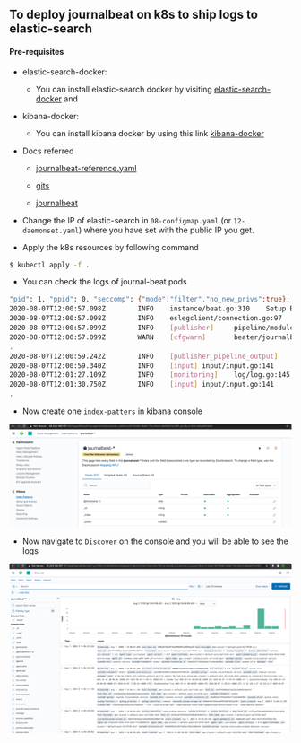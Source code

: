 ## To deploy journalbeat on k8s to ship logs to elastic-search

#### Pre-requisites

- elastic-search-docker: 
    - You can install elastic-search docker by visiting [elastic-search-docker](https://github.com/codeaprendiz/ansible-kitchen/tree/master/playbooks/roles/elastic-search-cluster-docker) and 
- kibana-docker: 
    - You can install kibana docker by using this link [kibana-docker](https://github.com/codeaprendiz/ansible-kitchen/tree/master/playbooks/roles/kibana-docker)

- Docs referred

    - [journalbeat-reference.yaml](https://www.elastic.co/guide/en/beats/journalbeat/master/journalbeat-reference-yml.html)

    - [gits](https://gist.github.com/kvaps/b08c77f297c5cab21c237fd821310653)
    
    - [journalbeat](https://www.elastic.co/guide/en/beats/journalbeat/master/index.html)
    
  
- Change the IP of elastic-search in `08-configmap.yaml` (or `12-daemonset.yaml`) where you have set with the public IP you get.
    
- Apply the k8s resources by following command

```bash
$ kubectl apply -f .
```

- You can check the logs of journal-beat pods 
```bash
"pid": 1, "ppid": 0, "seccomp": {"mode":"filter","no_new_privs":true}, "start_time": "2020-08-07T12:00:56.240Z"}}}
2020-08-07T12:00:57.098Z        INFO    instance/beat.go:310    Setup Beat: journalbeat; Version: 7.8.0
2020-08-07T12:00:57.098Z        INFO    eslegclient/connection.go:97    elasticsearch url: http://34.68.27.112:9200
2020-08-07T12:00:57.099Z        INFO    [publisher]     pipeline/module.go:113  Beat name: gke-cluster-1-default-pool-2e1137d2-xprr
2020-08-07T12:00:57.099Z        WARN    [cfgwarn]       beater/journalbeat.go:53        EXPERIMENTAL: Journalbeat is experimental.
.
2020-08-07T12:00:59.242Z        INFO    [publisher_pipeline_output]     pipeline/output.go:152  Connection to backoff(elasticsearch(http://34.68.27.112:9200)) established
2020-08-07T12:00:59.340Z        INFO    [input] input/input.go:141      journalbeat successfully published 2 events     {"id": "8c7ad622-1fe3-4679-93eb-5747cb51062f"}
2020-08-07T12:01:27.109Z        INFO    [monitoring]    log/log.go:145  Non-zero metrics in the last 30s        {"monitoring": {"metrics": {"beat":{"cpu":{"system":{"ticks":40,"time":{"ms":48}},"total":{"ticks":120,"time":{"ms":132},"value":120},"user":{"ticks":80,"time":{"ms":84}}},"handles":{"limit":{"hard":1048576,"soft":1048576},"open":12},"info":{"ephemeral_id":"c86a8e34-49c0-4b36-9748-3451c8133a8a","uptime":{"ms":30037}},"memstats":{"gc_next":9621216,"memory_alloc":8296424,"memory_total":14484160,"rss":51892224},"runtime":{"goroutines":30}},"journalbeat":{"journals":{"journal_0":{"path":"LOCAL_SYSTEM_JOURNAL","size_in_bytes":8392704}},"libbeat":{"output":{"events":{"acked":2,"batches":1,"total":2},"type":"elasticsearch"},"pipeline":{"clients":1,"events":{"published":2,"retry":2,"total":2},"queue":{"acked":2}}},"system":{"cpu":{"cores":2},"load":{"1":0.17,"15":0.28,"5":0.45,"norm":{"1":0.085,"15":0.14,"5":0.225}}}}}}}
2020-08-07T12:01:30.750Z        INFO    [input] input/input.go:141      journalbeat successfully published 1 events     {"id": "8c7ad622-1fe3-4679-93eb-5747cb51062f"}
.
```

- Now create one `index-patters` in kibana console

![](../../../images/kubernetes/gcp/task-016-journalbeat/creating-index-pattern.png)

- Now navigate to `Discover` on the console and you will be able to see the logs

![](../../../images/kubernetes/gcp/task-016-journalbeat/logs-dashboard.png)